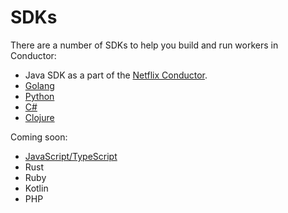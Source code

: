 # SDKs
There are a number of SDKs to help you build and run workers in Conductor:


* Java SDK as a part of the [Netflix Conductor](https://https://github.com/Netflix/conductor).
* [Golang](https://github.com/conductor-sdk/conductor-go)
* [Python](https://github.com/conductor-sdk/conductor-python)
* [C#](https://github.com/conductor-sdk/conductor-csharp)
* [Clojure](https://github.com/conductor-sdk/conductor-clojure)

Coming soon:

* [JavaScript/TypeScript](https://github.com/conductor-sdk/conductor-javascript)
* Rust
* Ruby
* Kotlin
* PHP